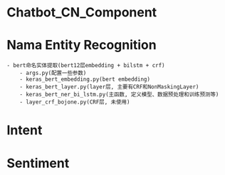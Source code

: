# Chatbot_CN_Component


# Nama Entity Recognition
    - bert命名实体提取(bert12层embedding + bilstm + crf)
        - args.py(配置一些参数)
        - keras_bert_embedding.py(bert embedding)
        - keras_bert_layer.py(layer层, 主要有CRF和NonMaskingLayer)
        - keras_bert_ner_bi_lstm.py(主函数, 定义模型、数据预处理和训练预测等)
        - layer_crf_bojone.py(CRF层, 未使用)

# Intent


# Sentiment
